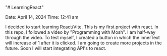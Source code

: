 "# LearningReact" 

Date: April 14, 2024
Time: 12:41 am

I decided to start learning React/Vite. This is my first project with react. In this repo, I followed a video by "Programming with Mosh". I am half-way through the video. To test myself, I created a button in which the innerText will increase of 1 after it is clicked. I am going to create more projects in the future. Soon I will start integrating API's to react.